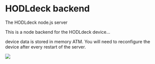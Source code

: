 # HODLdeck backend
The HODLdeck node.js server

This is a node backend for the HODLdeck device...

device data is stored in memory ATM. You will need to reconfigure the device after every restart of the server.

<a href='https://stellartip.me/github/BlackMac'><img src='https://stellartip.me/static/images/stellartip-button-sm.png' /></a>
